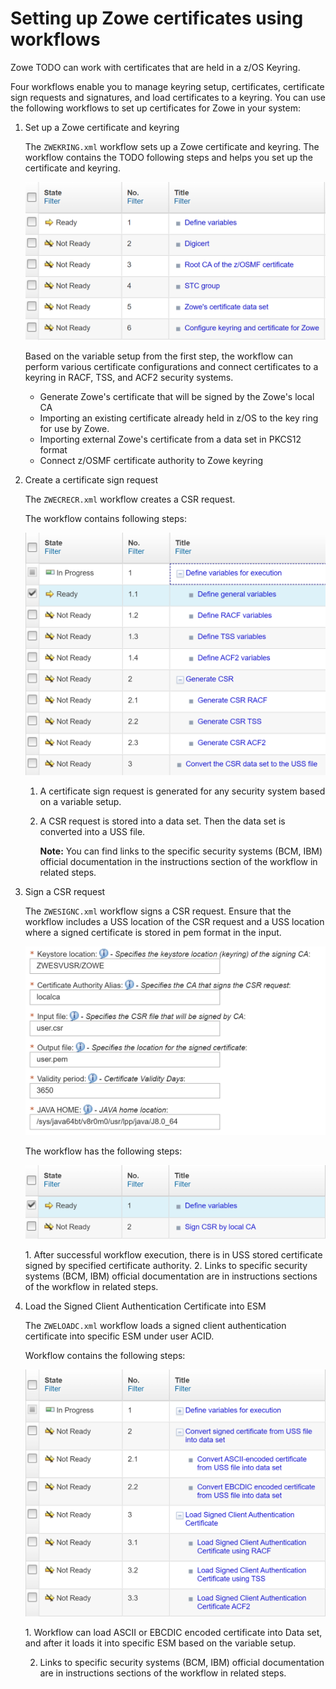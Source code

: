 # Setting up Zowe certificates using workflows

Zowe TODO can work with certificates that are held in a z/OS Keyring.
<!-- TODO Maybe we could be more specific? What exactly does "can work" or "able to work" mean here? -->
Four workflows enable you to manage keyring setup, certificates, certificate sign requests and signatures, and load certificates to a keyring. You can use the following workflows to set up certificates for Zowe in your system:

1. Set up a Zowe certificate and keyring

    The `ZWEKRING.xml` workflow sets up a Zowe certificate and keyring. The workflow contains the TODO following steps and helps you set up the certificate and keyring.

    <!-- TODO We are referring to the steps on the screenshot, right? -->

    ![Workflow One](/docs/images/configure/workflow-one.png?raw=true "Workflow One") <br />

    Based on the variable setup from the first step, the workflow can perform various certificate configurations and connect certificates to a keyring in RACF, TSS, and ACF2 security systems.

    - <TODO> Generate Zowe's certificate that will be signed by the Zowe's local CA
    - Importing an existing certificate already held in z/OS to the key ring for use by Zowe.
    - Importing external Zowe's certificate from a data set in PKCS12 format
    - Connect z/OSMF certificate authority to Zowe keyring </TODO>

    <!-- TODO What are these? Steps of a procedure or notes or both? -->

2. Create a certificate sign request

    The `ZWECRECR.xml` workflow creates a CSR request.

    The workflow contains following steps:

    ![Workflow Two](/docs/images/configure/workflow-two.png?raw=true "Workflow Two") <br />

    1. A certificate sign request is generated for any security system based on a variable setup.
    2. A CSR request is stored into a data set. Then the data set is converted into a USS file.

        **Note:** You can find links to the specific security systems (BCM, IBM) official documentation in the instructions section of the workflow in related steps.

3. Sign a CSR request

   The `ZWESIGNC.xml` workflow signs a CSR request. Ensure that the workflow includes a USS location of the CSR request and a USS location where a signed certificate is stored in pem format in the input.

   ![Workflow Three](/docs/images/configure/workflow-threeA.png?raw=true "Workflow Three") <br />

   The workflow has the following steps:

   ![Workflow Three](/docs/images/configure/workflow-threeB.png?raw=true "Workflow Three") <br />

   <TODO> 1. After successful workflow execution, there is in USS stored certificate signed by specified certificate authority.
   2. Links to specific security systems (BCM, IBM) official documentation are in instructions sections of the workflow in related steps. </TODO>

   <!-- TODO These steps need clarification -->

4. Load the Signed Client Authentication Certificate into ESM

   The `ZWELOADC.xml` workflow loads a signed client authentication certificate into specific ESM under user ACID.

   Workflow contains the following steps:

   ![Workflow Four](/docs/images/configure/workflow-four.png?raw=true "Workflow Four") <br />

   <TODO> 1. Workflow can load ASCII or EBCDIC encoded certificate into Data set, and after it loads it into specific ESM based on the variable setup.

   2. Links to specific security systems (BCM, IBM) official documentation are in instructions sections of the workflow in related steps. </TODO>

   <!-- TODO Same as above -->

